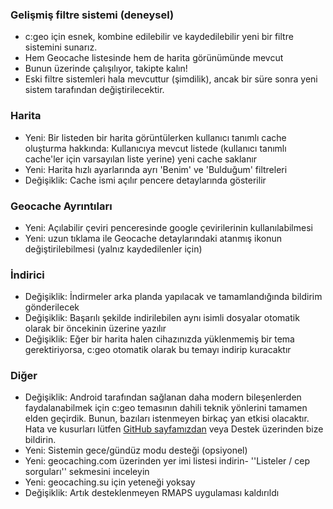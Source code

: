 ### Gelişmiş filtre sistemi (deneysel)
- c:geo için esnek, kombine edilebilir ve kaydedilebilir yeni bir filtre sistemini sunarız.
- Hem Geocache listesinde hem de harita görünümünde mevcut
- Bunun üzerinde çalışılıyor, takipte kalın!
- Eski filtre sistemleri hala mevcuttur (şimdilik), ancak bir süre sonra yeni sistem tarafından değiştirilecektir.

### Harita
- Yeni: Bir listeden bir harita görüntülerken kullanıcı tanımlı cache oluşturma hakkında: Kullanıcıya mevcut listede (kullanıcı tanımlı cache'ler için varsayılan liste yerine) yeni cache saklanır
- Yeni: Harita hızlı ayarlarında ayrı 'Benim' ve 'Bulduğum' filtreleri
- Değişiklik: Cache ismi açılır pencere detaylarında gösterilir

### Geocache Ayrıntıları
- Yeni: Açılabilir çeviri penceresinde google çevirilerinin kullanılabilmesi
- Yeni: uzun tıklama ile Geocache detaylarındaki atanmış ikonun değiştirilebilmesi (yalnız kaydedilenler için)

### İndirici
- Değişiklik: İndirmeler arka planda yapılacak ve tamamlandığında bildirim gönderilecek
- Değişiklik: Başarılı şekilde indirilebilen aynı isimli dosyalar otomatik olarak bir öncekinin üzerine yazılır
- Değişiklik: Eğer bir harita halen cihazınızda yüklenmemiş bir tema gerektiriyorsa, c:geo otomatik olarak bu temayı indirip kuracaktır

### Diğer
- Değişiklik: Android tarafından sağlanan daha modern bileşenlerden faydalanabilmek için c:geo temasının dahili teknik yönlerini tamamen elden geçirdik. Bunun, bazıları istenmeyen birkaç yan etkisi olacaktır. Hata ve kusurları lütfen [GitHub sayfamızdan](https://www.github.com/cgeo/cgeo/issues) veya Destek üzerinden bize bildirin.
- Yeni: Sistemin gece/gündüz modu desteği (opsiyonel)
- Yeni: geocaching.com üzerinden yer imi listesi indirin- ''Listeler / cep sorguları'' sekmesini inceleyin
- Yeni: geocaching.su için yeteneği yoksay
- Değişiklik: Artık desteklenmeyen RMAPS uygulaması kaldırıldı
